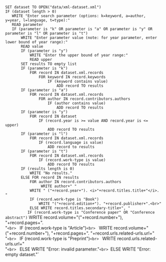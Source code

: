 `SET dataset TO OPEN("data/xml-dataset.xml")`<br>
`IF (dataset length > 0)`<br>
`   WRITE "Enter search parameter (options: k=keyword, a=author, y=year, l=language, t=type):"`<br>
`   READ parameter`<br>
`   IF (parameter is "k" OR parameter is "a" OR parameter is "y" OR  parameter is "l" OR parameter is "t")`<br>
`       WRITE "Enter parameter value (note: for year parameter, enter lower bound of year range):"`<br>
`       READ value`<br>
`       IF (parameter is "y")`<br>
`           WRITE "Enter the upper bound of year range:"`<br>
`           READ upper`<br>
`       SET results TO empty list`<br>
`       IF (parameter is "k")`<br>
`           FOR record IN dataset.xml.records`<br>
`               FOR keyword IN record.keywords`<br>
`           	    IF (keyword contains value)`<br>
`               	    ADD record TO results`<br>
`       IF (parameter is "a")`<br>
`           FOR record IN dataset.xml.records`<br>
`               FOR author IN record.contributors.authors`<br>
`                   IF (author contains value)`<br>
`               	    ADD record TO results`<br>
`       IF (parameter is "y")`<br>
`           FOR record IN dataset`<br>
`               IF (record.year is >= value AND record.year is <= upper)`<br>
`                   ADD record TO results`<br>
`       IF (parameter is "l")`<br>
`           FOR record IN dataset.xml.records`<br>
`               IF (record.language is value)`<br>
`                   ADD record to results`<br>
`       IF (parameter is "t")`<br>
`           FOR record IN dataset.xml.records`<br>
`         	    IF (record.work-type is value)`<br>
`             	    ADD record TO results`<br>
`       IF (results length is 0)`<br>
`           WRITE "No results."`<br>
`       ELSE FOR record IN results`<br>
`           FOR author IN record.contributors.authors`<br>
`                WRITE author+" "`<br>
`           WRITE " ("+record.year+"). <i>"+record.titles.title+"</i>. "`<br>
`           IF (record.work-type is "Book")`<br>
`               WRITE "("+record.edition+"). "+record.publisher+".<br>"`<br>
`           ELSE WRITE record.titles.secondary-title+", "`<br>
`           IF (record.work-type is "Conference paper" OR "Conference abstract")
`               WRITE record.volume+"("+record.number+"), "+record.pages+".<br>"`<br>
`           IF (record.work-type is "Article")`<br>
`               WRITE record.volume+"("+record.number+"), "+record.pages+". "+record.urls.related-urls.url+"<br>"`<br>
`           IF (record.work-type is "Preprint")`<br>
`               WRITE record.urls.related-urls.url+"<br>"`<br>
`   ELSE WRITE "Error: invalid parameter."`<br>
`ELSE WRITE "Error: empty dataset."`<br>
